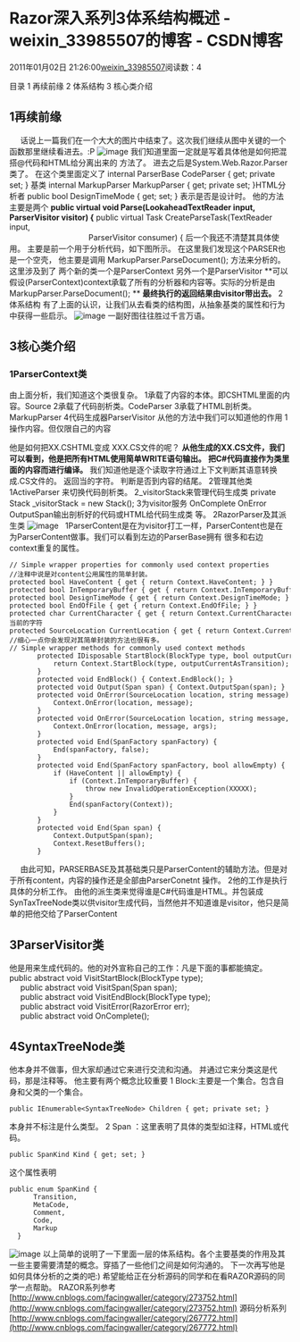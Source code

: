 # Razor深入系列3体系结构概述 - weixin_33985507的博客 - CSDN博客
2011年01月02日 21:26:00[weixin_33985507](https://me.csdn.net/weixin_33985507)阅读数：4

目录
1 再续前缘
2 体系结构
3 核心类介绍
## 1再续前缘
     话说上一篇我们在一个大大的图片中结束了。这次我们继续从图中关键的一个函数那里继续看进去。:P
![image](https://images.cnblogs.com/cnblogs_com/facingwaller/201101/20110102205323782.png)
我们知道里面一定就是写着具体他是如何把混搭@代码和HTML给分离出来的
方法了。
进去之后是System.Web.Razor.Parser类了。
在这个类里面定义了
internal ParserBase CodeParser { get; private set; } 基类
internal MarkupParser MarkupParser { get; private set; }HTML分析者
public bool DesignTimeMode { get; set; } 表示是否是设计时。
他的方法主要是两个
**public virtual void Parse(LookaheadTextReader input, ParserVisitor visitor) {**
public virtual Task CreateParseTask(TextReader input,   
                                    ParserVisitor consumer) {
后一个我还不清楚其具体使用。
主要是前一个用于分析代码，如下图所示。
在这里我们发现这个PARSER也是一个空壳，
他主要是调用
MarkupParser.ParseDocument();
方法来分析的。
这里涉及到了
两个新的类一个是ParserContext
另外一个是ParserVisitor
**可以假设(ParserContext)context承载了所有的分析器和内容等。实际的分析是由MarkupParser.ParseDocument(); **
**最终执行的返回结果由visitor带出去。**
2体系结构
有了上面的认识，让我们从去看类的结构图，从抽象基类的属性和行为中获得一些启示。
![image](https://images.cnblogs.com/cnblogs_com/facingwaller/201101/201101022053232111.png)
一副好图往往胜过千言万语。
## 3核心类介绍
### 1ParserContext类
由上面分析，我们知道这个类很复杂。
1承载了内容的本体。即CSHTML里面的内容。Source
2承载了代码剖析类。CodeParser
3承载了HTML剖析类。MarkupParser
4代码生成器ParserVisitor
从他的方法中我们可以知道他的作用
1操作内容。但仅限自己的内容
> 
他是如何把XX.CSHTML变成 XXX.CS文件的呢？
**从他生成的XX.CS文件，我们可以看到，他是把所有HTML使用简单WRITE语句输出。**
**把C#代码直接作为类里面的内容而进行编译。**
我们知道他是逐个读取字符通过上下文判断其语意转换成.CS文件的。
返回当的字符。
判断是否到内容的结尾。
2管理其他类
1ActiveParser 来切换代码剖析类。
2_visitorStack来管理代码生成类
private Stack<ParserVisitor> _visitorStack = new Stack<ParserVisitor>();
3为visitor服务
OnComplete
OnError
OutputSpan输出剖析好的代码或HTML给代码生成类
等。
2RazorParser及其派生类
![image](https://images.cnblogs.com/cnblogs_com/facingwaller/201101/201101022053251107.png)
  1ParserContent是在为visitor打工一样，ParserContent也是在为ParserContent做事。我们可以看到左边的ParserBase拥有
很多和右边context重复的属性。 
```
// Simple wrapper properties for commonly used context properties
//注释中说是对content公用属性的简单封装。 
protected bool HaveContent { get { return Context.HaveContent; } } 
protected bool InTemporaryBuffer { get { return Context.InTemporaryBuffer; } } 
protected bool DesignTimeMode { get { return Context.DesignTimeMode; } } 
protected bool EndOfFile { get { return Context.EndOfFile; } } 
protected char CurrentCharacter { get { return Context.CurrentCharacter; } }////当前的字符 
protected SourceLocation CurrentLocation { get { return Context.CurrentLocation; } }
//细心一点你会发现对其简单封装的方法也很有多。
// Simple wrapper methods for commonly used context methods 
       protected IDisposable StartBlock(BlockType type, bool outputCurrentAsTransition = true) { 
           return Context.StartBlock(type, outputCurrentAsTransition); 
       }
       protected void EndBlock() { Context.EndBlock(); } 
       protected void Output(Span span) { Context.OutputSpan(span); }
       protected void OnError(SourceLocation location, string message) { 
           Context.OnError(location, message); 
       }
       protected void OnError(SourceLocation location, string message, params object[] args) { 
           Context.OnError(location, message, args); 
       }
       protected void End(SpanFactory spanFactory) { 
           End(spanFactory, false); 
       }
       protected void End(SpanFactory spanFactory, bool allowEmpty) { 
           if (HaveContent || allowEmpty) { 
               if (Context.InTemporaryBuffer) { 
                   throw new InvalidOperationException(XXXXX);
               } 
               End(spanFactory(Context)); 
           } 
       }
       protected void End(Span span) { 
           Context.OutputSpan(span); 
           Context.ResetBuffers(); 
       }
```
     由此可知，PARSERBASE及其基础类只是ParserContent的辅助方法。但是对于所有content，内容的操作还是全部由ParserConetnt 操作。
2他的工作是执行具体的分析工作。
由他的派生类来觉得谁是C#代码谁是HTML。并包装成SynTaxTreeNode类以供visitor生成代码，当然他并不知道谁是visitor，他只是简单的把他交给了ParserContent
## 3ParserVisitor类
他是用来生成代码的。他的对外宣称自己的工作：凡是下面的事都能搞定。
public abstract void VisitStartBlock(BlockType type);   
     public abstract void VisitSpan(Span span);    
     public abstract void VisitEndBlock(BlockType type);    
     public abstract void VisitError(RazorError err);    
     public abstract void OnComplete();
## 4SyntaxTreeNode类
他本身并不做事，但大家却通过它来进行交流和沟通。
并通过它来分类这是代码，那是注释等。
他主要有两个概念比较重要
1 Block:主要是一个集合。包含自身和父类的一个集合。
```
public IEnumerable<SyntaxTreeNode> Children { get; private set; }
```
本身并不标注是什么类型。
2 Span ：这里表明了具体的类型如注释，HTML或代码。
```
public SpanKind Kind { get; set; }
```
这个属性表明
```
public enum SpanKind { 
      Transition, 
      MetaCode, 
      Comment, 
      Code, 
      Markup 
  }
```
![image](https://images.cnblogs.com/cnblogs_com/facingwaller/201101/201101022053255501.png)
以上简单的说明了一下里面一层的体系结构。各个主要基类的作用及其一些主要需要清楚的概念。穿插了一些他们之间是如何沟通的。
下一次再写他是如何具体分析的之类的吧:)
希望能给正在分析源码的同学和在看RAZOR源码的同学一点帮助。
RAZOR系列参考
[http://www.cnblogs.com/facingwaller/category/273752.html](http://www.cnblogs.com/facingwaller/category/273752.html)
源码分析系列
[http://www.cnblogs.com/facingwaller/category/267772.html](http://www.cnblogs.com/facingwaller/category/267772.html)
